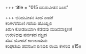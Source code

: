 +++
title = "015 ಬಿರಿದುವೀತನ ಸಿಂಹ"

+++
ಬಿರಿದುವೀತನ ಸಿಂಹ ನಾದಕೆ  
ಕರಿಗಳೆದೆಮಣಿ ಗದೆಯ ಹೊಯ್ಲಲಿ  
ತಿರುಗಿ ಕೋಡಡಿಯಾಗಿ ಕೆಡೆದವು ಮಡಿದವಾಕ್ಷಣಕೆ  
ಉರುಳಿದವು ಪರ್ವತದ ವಜ್ರದ  
ಸರಿಸ ಹೋರಟೆ ಕಾಣಲಾದುದು  
ಕರಿಘಟೆಯ ಪವನಜನ ರಣದಲಿ ರಾಯ ಕೇಳೆಂದ      ॥15॥